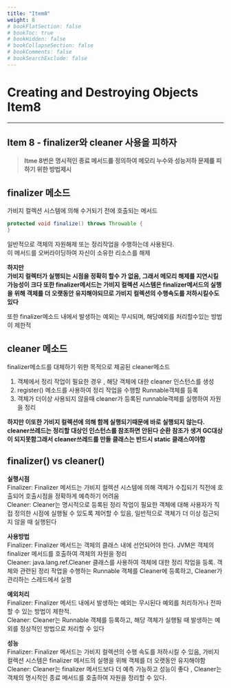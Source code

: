 ```yaml
---
title: "Item8"
weight: 8
# bookFlatSection: false
# bookToc: true
# bookHidden: false
# bookCollapseSection: false
# bookComments: false
# bookSearchExclude: false
---
```


# Creating and Destroying Objects Item8
* * *

## **Item 8 - finalizer와 cleaner 사용을 피하자**

> **Itme 8번은 명시적인 종료 메서드를 정의하여 메모리 누수와 성능저하 문제를 피하기 위한 방법제시**

## **finalizer 메소드**

가비지 컬렉션 시스템에 의해 수거되기 전에 호출되는 메서드
```java
protected void finalize() throws Throwable {
}
```
일반적으로 객체의 자원해제 또는 정리작업을 수행하는데 사용된다.   
이 메서드를 오버라이딩하여 자신이 소유한 리소스를 해제

**하지만   
가비지 컬렉터가 실행되는 시점을 정확히 할수 가 없음, 그래서 메모리 해제를 지연시킬 가능성이 크다
또한 finalizer메서드는 가비지 컬렉션 시스템은 finalizer메서드의 실행을 위해 객체를 더 오랫동안 유지해야되므로  가비지 컬렉션의 수행속도를 저하시킬수도 있다**

또한 finalizer메소드 내에서 발생하는 예외는 무시되며, 해당예외를 처리할수있는 방법이 제한적


## **cleaner 메소드**

finalizer메소드를 대체하기 위한 목적으로 제공된 cleaner메소드   

1. 객체에서 정리 작업이 필요한 경우 , 해당 객체에 대한 cleaner 인스턴스를 생성
2. register() 메소드를 사용하여 정리 작업을 수행할 Runnable객체를 등록
3. 객체가 더이상 사용되지 않을때 cleaner가 등록된 runnable객체를 실행하여 자원을 정리

**하지만 이또한 가비지 컬렉션에 의해 함께 실행되기때문에 바로 실행되지 않는다.   
cleaner쓰레드는 정리할 대상인 인스턴스를 참조하면 안된다 순환 참조가 생겨 GC대상이 되지못함그래서 cleaner쓰레드를 만들 클래스는 반드시 static 클래스여야함**


## **finalizer() vs cleaner()**

 **실행시점**
<br>
Finalizer: Finalizer 메서드는 가비지 컬렉션 시스템에 의해 객체가 수집되기 직전에 호출되어 호출시점을 정확하게 예측하기 어려움 
<br>
Cleaner: Cleaner는 명시적으로 등록된 정리 작업이 필요한 객체에 대해 사용자가 직접 정의한 시점에 실행될 수 있도록 제어할 수 있음, 일반적으로 객체가 더 이상 접근되지 않을 때 실행된다
<br>

 **사용방법**
<br>
Finalizer: Finalizer 메서드는 객체의 클래스 내에 선언되어야 한다. JVM은 객체의 finalizer 메서드를 호출하여 객체의 자원을 정리
<br>
Cleaner: java.lang.ref.Cleaner 클래스를 사용하여 객체에 대한 정리 작업을 등록. 객체와 관련된 정리 작업을 수행하는 Runnable 객체를 Cleaner에 등록하고, Cleaner가 관리하는 스레드에서 실행
<br>

 **예외처리**
<br>
Finalizer: Finalizer 메서드 내에서 발생하는 예외는 무시된다  예외를 처리하거나 전파할 수 있는 방법이 제한적.
<br>
Cleaner: Cleaner는 Runnable 객체를 등록하고, 해당 객체가 실행될 때 발생하는 예외를 정상적인 방법으로 처리할 수 있다
<br>

 **성능**
<br>
Finalizer: Finalizer 메서드는 가비지 컬렉션의 수행 속도를 저하시킬 수 있음, 가비지 컬렉션 시스템은 finalizer 메서드의 실행을 위해 객체를 더 오랫동안 유지해야함
<br>
Cleaner: Cleaner는 finalizer 메서드보다 더 예측 가능하고 성능이 좋다 , Cleaner는 객체의 명시적인 종료 메서드를 호출하여 자원을 정리할 수 있다.
 
